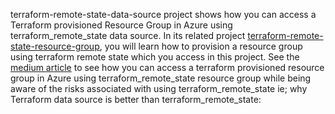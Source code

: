 terraform-remote-state-data-source project shows how you can access a Terraform provisioned Resource Group in Azure using terraform_remote_state data source. In its related project [terraform-remote-state-resource-group](https://github.com/madhubanti0007/terraform-code-samples/tree/master/terraform-remote-state-resource-group), you will learn how to provision a resource group using terraform remote state which you access in this project. 
See the [medium article](https://medium.com/@madhubanti0007/data-sources-or-terraform-remote-state-in-terraform-make-your-control-secured-over-cloud-c20c0511d9cf) to see how you can access a terraform provisioned resource group in Azure using terraform_remote_state resource group while being aware of the risks associated with using terraform_remote_state ie; why Terraform data source is better than terraform_remote_state:
